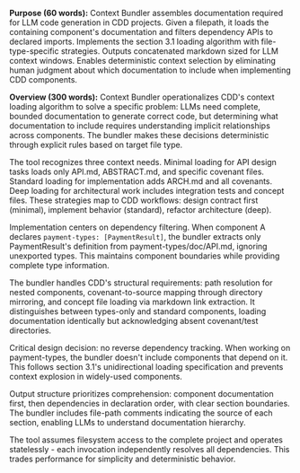 **Purpose (60 words):**
Context Bundler assembles documentation required for LLM code generation in CDD projects. Given a filepath, it loads the containing component's documentation and filters dependency APIs to declared imports. Implements the section 3.1 loading algorithm with file-type-specific strategies. Outputs concatenated markdown sized for LLM context windows. Enables deterministic context selection by eliminating human judgment about which documentation to include when implementing CDD components.

**Overview (300 words):**
Context Bundler operationalizes CDD's context loading algorithm to solve a specific problem: LLMs need complete, bounded documentation to generate correct code, but determining what documentation to include requires understanding implicit relationships across components. The bundler makes these decisions deterministic through explicit rules based on target file type.

The tool recognizes three context needs. Minimal loading for API design tasks loads only API.md, ABSTRACT.md, and specific covenant files. Standard loading for implementation adds ARCH.md and all covenants. Deep loading for architectural work includes integration tests and concept files. These strategies map to CDD workflows: design contract first (minimal), implement behavior (standard), refactor architecture (deep).

Implementation centers on dependency filtering. When component A declares `payment-types: [PaymentResult]`, the bundler extracts only PaymentResult's definition from payment-types/doc/API.md, ignoring unexported types. This maintains component boundaries while providing complete type information.

The bundler handles CDD's structural requirements: path resolution for nested components, covenant-to-source mapping through directory mirroring, and concept file loading via markdown link extraction. It distinguishes between types-only and standard components, loading documentation identically but acknowledging absent covenant/test directories.

Critical design decision: no reverse dependency tracking. When working on payment-types, the bundler doesn't include components that depend on it. This follows section 3.1's unidirectional loading specification and prevents context explosion in widely-used components.

Output structure prioritizes comprehension: component documentation first, then dependencies in declaration order, with clear section boundaries. The bundler includes file-path comments indicating the source of each section, enabling LLMs to understand documentation hierarchy.

The tool assumes filesystem access to the complete project and operates statelessly - each invocation independently resolves all dependencies. This trades performance for simplicity and deterministic behavior.